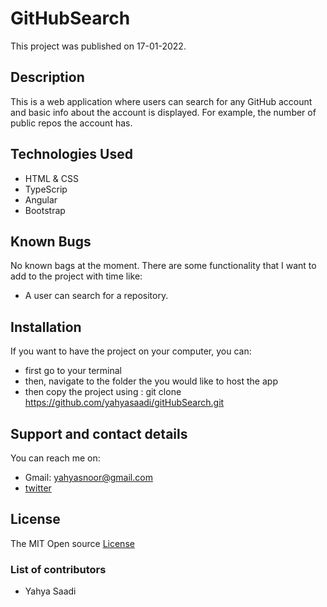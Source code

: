 # GitHubSearch

This project was published on 17-01-2022.

## Description

This is a web application where users can search for any GitHub account and basic info about the account is displayed. For example, the number of public repos the account has.

## Technologies Used

- HTML & CSS
- TypeScrip
- Angular
- Bootstrap

## Known Bugs
No known bags at the moment. There are some functionality that I want to add to the project with time like:
- A user can search for a repository.

## Installation
If you want to have the project on your computer, you can:
* first go to your terminal
* then, navigate to the folder the you would like to host the app
* then copy the project using : git clone https://github.com/yahyasaadi/gitHubSearch.git

## Support and contact details
You can reach me on:
* Gmail: yahyasnoor@gmail.com
* [twitter](https://twitter.com/yahyasnoor)

## License
The MIT Open source [License](https://opensource.org/licenses/MIT)

### List of contributors
* Yahya Saadi